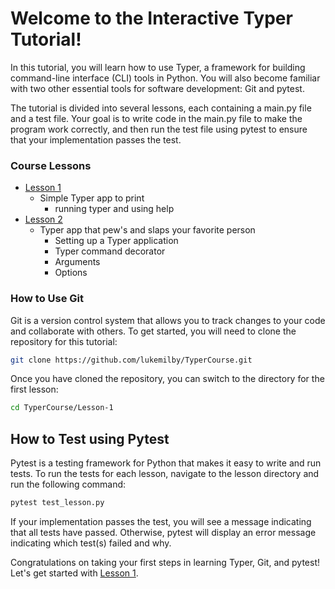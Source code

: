 
# Welcome to the Interactive Typer Tutorial!
In this tutorial, you will learn how to use Typer, a framework for building command-line interface (CLI) tools in Python. You will also become familiar with two other essential tools for software development: Git and pytest.

The tutorial is divided into several lessons, each containing a main.py file and a test file. Your goal is to write code in the main.py file to make the program work correctly, and then run the test file using pytest to ensure that your implementation passes the test.

### Course Lessons
* [Lesson 1](/Lesson-1)
  * Simple Typer app to print
    * running typer and using help
* [Lesson 2](/Lesson-2)
  * Typer app that pew's and slaps your favorite person
    * Setting up a Typer application
    * Typer command decorator
    * Arguments
    * Options
### How to Use Git
Git is a version control system that allows you to track changes to your code and collaborate with others. To get started, you will need to clone the repository for this tutorial:

```bash
git clone https://github.com/lukemilby/TyperCourse.git
```
Once you have cloned the repository, you can switch to the directory for the first lesson:

```bash
cd TyperCourse/Lesson-1
```

## How to Test using Pytest

Pytest is a testing framework for Python that makes it easy to write and run tests. To run the tests for each lesson, navigate to the lesson directory and run the following command:

```bash
pytest test_lesson.py
```

If your implementation passes the test, you will see a message indicating that all tests have passed. Otherwise, pytest will display an error message indicating which test(s) failed and why.

Congratulations on taking your first steps in learning Typer, Git, and pytest! Let's get started with [Lesson 1](/Lesson%201).